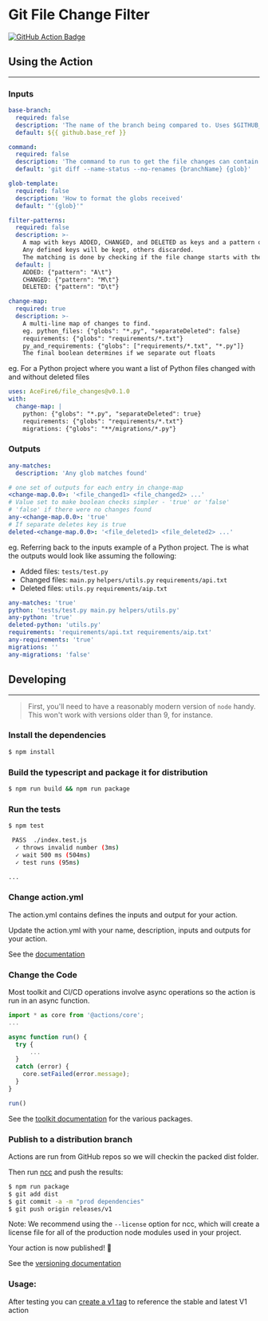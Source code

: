 # Git File Change Filter
[![GitHub Action Badge](https://github.com/AceFire6/file_changes/actions/workflows/test.yml/badge.svg)](https://github.com/AceFire6/file_changes/actions/workflztows/test.yml/badge.svg)

## Using the Action

---

### Inputs
```yaml
base-branch:
  required: false
  description: 'The name of the branch being compared to. Uses $GITHUB_BASE_REF if not set'
  default: ${{ github.base_ref }}

command:
  required: false
  description: 'The command to run to get the file changes can contain {glob} and {branchName} to specify replacements'
  default: 'git diff --name-status --no-renames {branchName} {glob}'

glob-template:
  required: false
  description: 'How to format the globs received'
  default: "'{glob}'"

filter-patterns:
  required: false
  description: >-
    A map with keys ADDED, CHANGED, and DELETED as keys and a pattern object ({"pattern": "<pattern>"}) as a value.
    Any defined keys will be kept, others discarded.
    The matching is done by checking if the file change starts with the pattern.
  default: |
    ADDED: {"pattern": "A\t"}
    CHANGED: {"pattern": "M\t"}
    DELETED: {"pattern": "D\t"}

change-map:
  required: true
  description: >-
    A multi-line map of changes to find.
    eg. python_files: {"globs": "*.py", "separateDeleted": false}
    requirements: {"globs": "requirements/*.txt"}
    py_and_requirements: {"globs": ["requirements/*.txt", "*.py"]}
    The final boolean determines if we separate out floats
```

eg. For a Python project where you want a list of Python files changed with and without deleted files
```yaml
uses: AceFire6/file_changes@v0.1.0
with:
  change-map: |
    python: {"globs": "*.py", "separateDeleted": true}
    requirements: {"globs": "requirements/*.txt"}
    migrations: {"globs": "**/migrations/*.py"}
```

### Outputs
```yaml
any-matches:
  description: 'Any glob matches found'

# one set of outputs for each entry in change-map
<change-map.0.0>: '<file_changed1> <file_changed2> ...'
# Value set to make boolean checks simpler - 'true' or 'false'
# 'false' if there were no changes found
any-<change-map.0.0>: 'true'
# If separate deletes key is true
deleted-<change-map.0.0>: '<file_deleted1> <file_deleted2> ...'
```

eg. Referring back to the inputs example of a Python project. 
The is what the outputs would look like assuming the following:

* Added files: `tests/test.py`
* Changed files: `main.py` `helpers/utils.py` `requirements/api.txt`
* Deleted files: `utils.py` `requirements/aip.txt`

```yaml
any-matches: 'true'
python: 'tests/test.py main.py helpers/utils.py'
any-python: 'true'
deleted-python: 'utils.py'
requirements: 'requirements/api.txt requirements/aip.txt'
any-requirements: 'true'
migrations: ''
any-migrations: 'false'
```

## Developing

---

> First, you'll need to have a reasonably modern version of `node` handy. This won't work with versions older than 9, for instance.

### Install the dependencies  
```bash
$ npm install
```

### Build the typescript and package it for distribution
```bash
$ npm run build && npm run package
```

### Run the tests  
```bash
$ npm test

 PASS  ./index.test.js
  ✓ throws invalid number (3ms)
  ✓ wait 500 ms (504ms)
  ✓ test runs (95ms)

...
```

### Change action.yml

The action.yml contains defines the inputs and output for your action.

Update the action.yml with your name, description, inputs and outputs for your action.

See the [documentation](https://help.github.com/en/articles/metadata-syntax-for-github-actions)

### Change the Code

Most toolkit and CI/CD operations involve async operations so the action is run in an async function.

```javascript
import * as core from '@actions/core';
...

async function run() {
  try { 
      ...
  } 
  catch (error) {
    core.setFailed(error.message);
  }
}

run()
```

See the [toolkit documentation](https://github.com/actions/toolkit/blob/master/README.md#packages) for the various packages.

### Publish to a distribution branch

Actions are run from GitHub repos so we will checkin the packed dist folder. 

Then run [ncc](https://github.com/zeit/ncc) and push the results:
```bash
$ npm run package
$ git add dist
$ git commit -a -m "prod dependencies"
$ git push origin releases/v1
```

Note: We recommend using the `--license` option for ncc, which will create a license file for all of the production node modules used in your project.

Your action is now published! :rocket: 

See the [versioning documentation](https://github.com/actions/toolkit/blob/master/docs/action-versioning.md)

### Usage:

After testing you can [create a v1 tag](https://github.com/actions/toolkit/blob/master/docs/action-versioning.md) to reference the stable and latest V1 action
